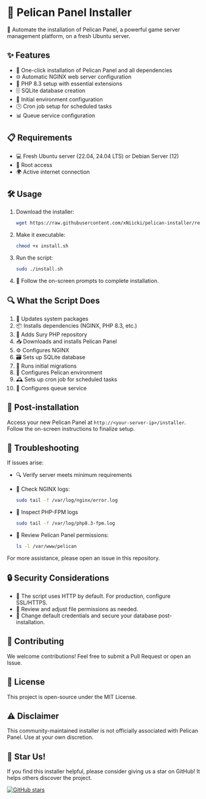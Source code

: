 # 🦅 Pelican Panel Installer

🚀 Automate the installation of Pelican Panel, a powerful game server management platform, on a fresh Ubuntu server.

## ✨ Features

- 🔧 One-click installation of Pelican Panel and all dependencies
- 🌐 Automatic NGINX web server configuration
- 🐘 PHP 8.3 setup with essential extensions
- 🗄️ SQLite database creation
- 🔐 Initial environment configuration
- 🕒 Cron job setup for scheduled tasks
- 📊 Queue service configuration

## 📋 Requirements

- 💻 Fresh Ubuntu server (22.04, 24.04 LTS) or Debian Server (12)
- 🔑 Root access
- 🌍 Active internet connection

## 🛠 Usage

1. Download the installer:

   ```bash
   wget https://raw.githubusercontent.com/xNiicki/pelican-installer/refs/heads/main/panel.sh
   ```

2. Make it executable:

   ```bash
   chmod +x install.sh
   ```

3. Run the script:

   ```bash
   sudo ./install.sh
   ```

4. 🧭 Follow the on-screen prompts to complete installation.

## 🔍 What the Script Does

1. 🔄 Updates system packages
2. 📦 Installs dependencies (NGINX, PHP 8.3, etc.)
3. 🔑 Adds Sury PHP repository
4. 📥 Downloads and installs Pelican Panel
5. ⚙️ Configures NGINX
6. 🗃️ Sets up SQLite database
7. 🔨 Runs initial migrations
8. 🌈 Configures Pelican environment
9. 🕰️ Sets up cron job for scheduled tasks
10. 🚦 Configures queue service


## 🎉 Post-installation

Access your new Pelican Panel at ```http://<your-server-ip>/installer```. Follow the on-screen instructions to finalize setup.


## 🐛 Troubleshooting

If issues arise:

- 🔍 Verify server meets minimum requirements

- 📜 Check NGINX logs:
  ```bash
  sudo tail -f /var/log/nginx/error.log
  
- 🔬 Inspect PHP-FPM logs
  ```bash
  sudo tail -f /var/log/php8.3-fpm.log
- 👀 Review Pelican Panel permissions:
  ```bash
  ls -l /var/www/pelican

For more assistance, please open an issue in this repository.

## 🔒 Security Considerations

- 🔐 The script uses HTTP by default. For production, configure SSL/HTTPS.
- 👮 Review and adjust file permissions as needed.
- 🔑 Change default credentials and secure your database post-installation.

## 🤝 Contributing

We welcome contributions! Feel free to submit a Pull Request or open an Issue.

## 📜 License

This project is open-source under the MIT License.

## ⚠️ Disclaimer

This community-maintained installer is not officially associated with Pelican Panel. Use at your own discretion.

## 🌟 Star Us!

If you find this installer helpful, please consider giving us a star on GitHub! It helps others discover the project.

[![GitHub stars](https://img.shields.io/github/stars/xNiicki/pelican-installer.svg?style=social&label=Star)](https://github.com/xNiicki/pelican-installer)
